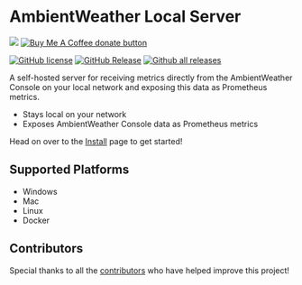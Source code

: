 # AmbientWeather Local Server
[![](https://img.shields.io/static/v1?label=Sponsor&message=%E2%9D%A4&logo=GitHub&color=%23fe8e86)](https://github.com/sponsors/philosowaffle)
<span class="badge-buymeacoffee"><a href="https://www.buymeacoffee.com/philosowaffle" title="Donate to this project using Buy Me A Coffee"><img src="https://img.shields.io/badge/buy%20me%20a%20coffee-donate-yellow.svg" alt="Buy Me A Coffee donate button" /></a></span>

[![GitHub license](https://img.shields.io/github/license/philosowaffle/ambientweather-local-server.svg)](https://github.com/philosowaffle/ambientweather-local-server/blob/master/LICENSE)
[![GitHub Release](https://img.shields.io/github/release/philosowaffle/ambientweather-local-server.svg?style=flat)]()
[![Github all releases](https://img.shields.io/github/downloads/philosowaffle/ambientweather-local-server/total.svg)](https://GitHub.com/philosowaffle/ambientweather-local-server/releases/)


A self-hosted server for receiving metrics directly from the AmbientWeather Console on your local network and exposing this data as Prometheus metrics.

* Stays local on your network
* Exposes AmbientWeather Console data as Prometheus metrics

Head on over to the [Install](https://philosowaffle.github.io/ambientweather-local-server/install) page to get started!

## Supported Platforms

* Windows
* Mac
* Linux
* Docker

## Contributors

Special thanks to all the [contributors](https://github.com/philosowaffle/ambientweather-local-server/graphs/contributors) who have helped improve this project!
